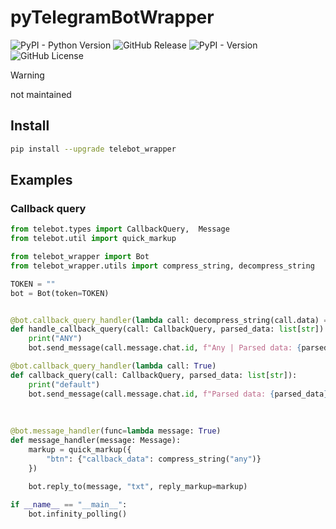 # pyTelegramBotWrapper

![PyPI - Python Version](https://img.shields.io/pypi/pyversions/telebot_wrapper)
![GitHub Release](https://img.shields.io/github/v/release/HamletSargsyan/pyTelegramBotAPIWrapper)
![PyPI - Version](https://img.shields.io/pypi/v/telebot_wrapper)
![GitHub License](https://img.shields.io/github/license/HamletSargsyan/pyTelegramBotApiWrapper)

> [!WARNING]
> not maintained

## Install

```bash
pip install --upgrade telebot_wrapper
```

## Examples

### Callback query
```python
from telebot.types import CallbackQuery,  Message
from telebot.util import quick_markup

from telebot_wrapper import Bot
from telebot_wrapper.utils import compress_string, decompress_string

TOKEN = ""
bot = Bot(token=TOKEN)


@bot.callback_query_handler(lambda call: decompress_string(call.data) == "any")
def handle_callback_query(call: CallbackQuery, parsed_data: list[str]):
    print("ANY")
    bot.send_message(call.message.chat.id, f"Any | Parsed data: {parsed_data}")

@bot.callback_query_handler(lambda call: True)
def callback_query(call: CallbackQuery, parsed_data: list[str]):
    print("default")
    bot.send_message(call.message.chat.id, f"Parsed data: {parsed_data}")
    
    
        
@bot.message_handler(func=lambda message: True)
def message_handler(message: Message):
    markup = quick_markup({
        "btn": {"callback_data": compress_string("any")}
    })
    
    bot.reply_to(message, "txt", reply_markup=markup)

if __name__ == "__main__":
    bot.infinity_polling()
```
